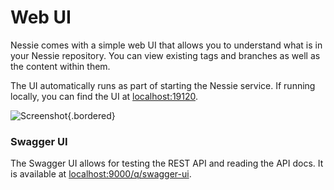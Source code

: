 # Web UI

Nessie comes with a simple web UI that allows you to understand what is in your Nessie
repository. You can view existing tags and branches as well as the content within them.

The UI automatically runs as part of starting the Nessie service. If running locally, 
you can find the UI at [localhost:19120](http://localhost:19120/).

![Screenshot](../img/uidemo.gif){.bordered}

### Swagger UI

The Swagger UI allows for testing the REST API and reading the API docs. It is available
at  [localhost:9000/q/swagger-ui](http://localhost:9000/q/swagger-ui/).
